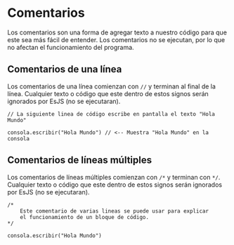 # Comentarios

Los comentarios son una forma de agregar texto a nuestro código para que este sea más fácil de entender. Los comentarios no se ejecutan, por lo que no afectan el funcionamiento del programa.

## Comentarios de una línea

Los comentarios de una línea comienzan con `//` y terminan al final de la línea. Cualquier texto o código que este dentro de estos signos serán ignorados por EsJS (no se ejecutaran).

<EsEditor>

```esjs
// La siguiente linea de código escribe en pantalla el texto "Hola Mundo"

consola.escribir("Hola Mundo") // <-- Muestra "Hola Mundo" en la consola
```

</EsEditor>


## Comentarios de líneas múltiples

Los comentarios de líneas múltiples comienzan con `/*` y terminan con `*/`. Cualquier texto o código que este dentro de estos signos serán ignorados por EsJS (no se ejecutaran).

<EsEditor>

```esjs
/*
    Este comentario de varias lineas se puede usar para explicar
    el funcionamiento de un bloque de código.
*/

consola.escribir("Hola Mundo")
```

</EsEditor>
